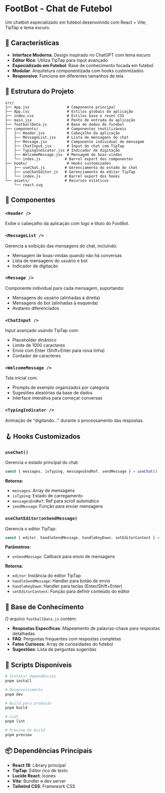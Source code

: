 # FootBot - Chat de Futebol

Um chatbot especializado em futebol desenvolvido com React + Vite, TipTap e tema escuro.

## 🚀 Características

- **Interface Moderna**: Design inspirado no ChatGPT com tema escuro
- **Editor Rico**: Utiliza TipTap para input avançado
- **Especializado em Futebol**: Base de conhecimento focada em futebol
- **Modular**: Arquitetura componentizada com hooks customizados
- **Responsivo**: Funciona em diferentes tamanhos de tela

## 📁 Estrutura do Projeto

```
src/
├── App.jsx                 # Componente principal
├── App.css                 # Estilos globais da aplicação
├── index.css               # Estilos base e reset CSS
├── main.jsx                # Ponto de entrada da aplicação
├── footballData.js         # Base de dados de futebol
├── components/             # Componentes reutilizáveis
│   ├── Header.jsx          # Cabeçalho da aplicação
│   ├── MessageList.jsx     # Lista de mensagens do chat
│   ├── Message.jsx         # Componente individual de mensagem
│   ├── ChatInput.jsx       # Input do chat com TipTap
│   ├── TypingIndicator.jsx # Indicador de digitação
│   ├── WelcomeMessage.jsx  # Mensagem de boas-vindas
│   └── index.js           # Barrel export dos componentes
├── hooks/                  # Hooks customizados
│   ├── useChat.js         # Gerenciamento do estado do chat
│   ├── useChatEditor.js   # Gerenciamento do editor TipTap
│   └── index.js           # Barrel export dos hooks
└── assets/                # Recursos estáticos
    └── react.svg
```

## 🎯 Componentes

### `<Header />`
Exibe o cabeçalho da aplicação com logo e título do FootBot.

### `<MessageList />`
Gerencia a exibição das mensagens do chat, incluindo:
- Mensagem de boas-vindas quando não há conversas
- Lista de mensagens do usuário e bot
- Indicador de digitação

### `<Message />`
Componente individual para cada mensagem, suportando:
- Mensagens do usuário (alinhadas à direita)
- Mensagens do bot (alinhadas à esquerda)
- Avatares diferenciados

### `<ChatInput />`
Input avançado usando TipTap com:
- Placeholder dinâmico
- Limite de 1000 caracteres
- Envio com Enter (Shift+Enter para nova linha)
- Contador de caracteres

### `<WelcomeMessage />`
Tela inicial com:
- Prompts de exemplo organizados por categoria
- Sugestões aleatórias da base de dados
- Interface interativa para começar conversas

### `<TypingIndicator />`
Animação de "digitando..." durante o processamento das respostas.

## 🪝 Hooks Customizados

### `useChat()`
Gerencia o estado principal do chat:
```jsx
const { messages, isTyping, messagesEndRef, sendMessage } = useChat()
```

**Retorna:**
- `messages`: Array de mensagens
- `isTyping`: Estado de carregamento
- `messagesEndRef`: Ref para scroll automático
- `sendMessage`: Função para enviar mensagens

### `useChatEditor(onSendMessage)`
Gerencia o editor TipTap:
```jsx
const { editor, handleSendMessage, handleKeyDown, setEditorContent } = useChatEditor(sendMessage)
```

**Parâmetros:**
- `onSendMessage`: Callback para envio de mensagens

**Retorna:**
- `editor`: Instância do editor TipTap
- `handleSendMessage`: Handler para botão de envio
- `handleKeyDown`: Handler para teclas (Enter/Shift+Enter)
- `setEditorContent`: Função para definir conteúdo do editor

## 🧠 Base de Conhecimento

O arquivo `footballData.js` contém:

- **Respostas Específicas**: Mapeamento de palavras-chave para respostas detalhadas
- **FAQ**: Perguntas frequentes com respostas completas
- **Fatos Curiosos**: Array de curiosidades do futebol
- **Sugestões**: Lista de perguntas sugeridas

## 🚀 Scripts Disponíveis

```bash
# Instalar dependências
pnpm install

# Desenvolvimento
pnpm dev

# Build para produção
pnpm build

# Lint
pnpm lint

# Preview do build
pnpm preview
```

## 📦 Dependências Principais

- **React 18**: Library principal
- **TipTap**: Editor rico de texto
- **Lucide React**: Ícones
- **Vite**: Bundler e dev server
- **Tailwind CSS**: Framework CSS

